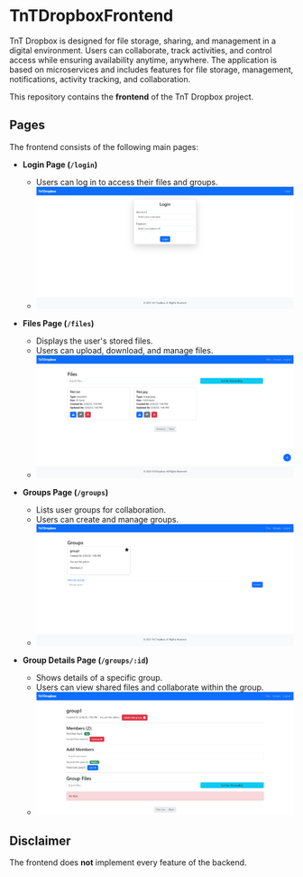 # TnTDropboxFrontend

TnT Dropbox is designed for file storage, sharing, and management in a digital environment. Users can collaborate, track activities, and control access while ensuring availability anytime, anywhere. The application is based on microservices and includes features for file storage, management, notifications, activity tracking, and collaboration.

This repository contains the **frontend** of the TnT Dropbox project.

## Pages

The frontend consists of the following main pages:

- **Login Page (`/login`)**

  - Users can log in to access their files and groups.
  - ![Screenshot](assets/login.png)

- **Files Page (`/files`)**

  - Displays the user's stored files.
  - Users can upload, download, and manage files.
  - ![Screenshot](assets/files.png)

- **Groups Page (`/groups`)**

  - Lists user groups for collaboration.
  - Users can create and manage groups.
  - ![Screenshot](assets/groups.png)

- **Group Details Page (`/groups/:id`)**
  - Shows details of a specific group.
  - Users can view shared files and collaborate within the group.
  - ![Screenshot](assets/group_details.png)

## Disclaimer

The frontend does **not** implement every feature of the backend.
